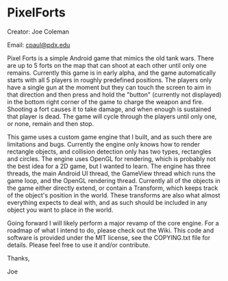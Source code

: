 # PixelForts

  Creator: Joe Coleman
  
  Email: cpaul@pdx.edu
  
  Pixel Forts is a simple Android game that mimics the old tank wars.  There are up to 5 forts on the map that can shoot at each other until only one remains.  Currently this game is in early alpha, and the game automatically starts with all 5 players in roughly predefined positions.  The players only have a single gun at the moment but they can touch the screen to aim in that direction and then press and hold the "button" (currently not displayed) in the bottom right corner of the game to charge the weapon and fire.  Shooting a fort causes it to take damage, and when enough is sustained that player is dead.  The game will cycle through the players until only one, or none, remain and then stop.
  
  This game uses a custom game engine that I built, and as such there are limitations and bugs.  Currently the engine only knows how to render rectangle objects, and collision detection only has two types, rectangles and circles.  The engine uses OpenGL for rendering, which is probably not the best idea for a 2D game, but I wanted to learn.  The engine has three threads, the main Android UI thread, the GameView thread which runs the game loop, and the OpenGL rendering thread.  Currently all of the objects in the game either directly extend, or contain a Transform, which keeps track of the object's position in the world.  These transforms are also what almost everything expects to deal with, and as such should be included in any object you want to place in the world.
  
  Going forward I will likely perform a major revamp of the core engine.  For a roadmap of what I intend to do, please check out the Wiki.  This code and software is provided under the MIT license, see the COPYING.txt file for details.  Please feel free to use it and/or contribute.
  
  Thanks,
  
  Joe
  
  
